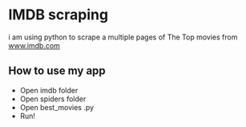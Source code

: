 # IMDB scraping
i am using python to scrape a multiple pages of  The Top movies  from www.imdb.com
## How to use my app 
- Open imdb folder
- Open spiders folder
- Open best_movies .py
- Run!
